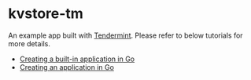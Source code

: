 # kvstore-tm

An example app built with [Tendermint](https://tendermint.com/). Please refer to below tutorials for more details.

* [Creating a built-in application in Go][1]
* [Creating an application in Go][2]

[1]: https://docs.tendermint.com/master/tutorials/go-built-in.html
[2]: https://docs.tendermint.com/master/tutorials/go.html
